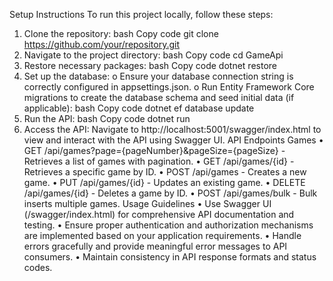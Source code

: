 Setup Instructions
To run this project locally, follow these steps:
1.	Clone the repository:
bash
Copy code
git clone https://github.com/your/repository.git
2.	Navigate to the project directory:
bash
Copy code
cd GameApi
3.	Restore necessary packages:
bash
Copy code
dotnet restore
4.	Set up the database:
o	Ensure your database connection string is correctly configured in appsettings.json.
o	Run Entity Framework Core migrations to create the database schema and seed initial data (if applicable):
bash
Copy code
dotnet ef database update
5.	Run the API:
bash
Copy code
dotnet run
6.	Access the API:
Navigate to http://localhost:5001/swagger/index.html to view and interact with the API using Swagger UI.
API Endpoints
Games
•	GET /api/games?page={pageNumber}&pageSize={pageSize} - Retrieves a list of games with pagination.
•	GET /api/games/{id} - Retrieves a specific game by ID.
•	POST /api/games - Creates a new game.
•	PUT /api/games/{id} - Updates an existing game.
•	DELETE /api/games/{id} - Deletes a game by ID.
•	POST /api/games/bulk - Bulk inserts multiple games.
Usage Guidelines
•	Use Swagger UI (/swagger/index.html) for comprehensive API documentation and testing.
•	Ensure proper authentication and authorization mechanisms are implemented based on your application requirements.
•	Handle errors gracefully and provide meaningful error messages to API consumers.
•	Maintain consistency in API response formats and status codes.
